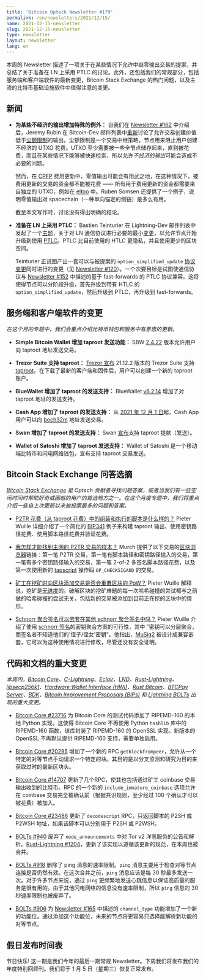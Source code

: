 ```yaml
---
title: 'Bitcoin Optech Newsletter #179'
permalink: /en/newsletters/2021/12/15/
name: 2021-12-15-newsletter
slug: 2021-12-15-newsletter
type: newsletter
layout: newsletter
lang: en
---
```


本周的 Newsletter 描述了一项关于在某些情况下允许中继零输出交易的提案，并总结了关于准备在 LN 上采用 PTLC 的讨论。此外，还包括我们的常规部分，包括服务端和客户端软件的最新变更，Bitcoin Stack Exchange 的热门问题，以及主流的比特币基础设施软件中值得注意的变更。

## 新闻

- **为某些不经济的输出增加特殊的例外：** 自我们在 [Newsletter #162][news162 unec] 中介绍后，Jeremy Rubin 在 Bitcoin-Dev 邮件列表中[重新][rubin unec]讨论了允许交易创建价值低于[尘额限制][topic uneconomical outputs]的输出。尘额限制是一个交易中继策略，节点用来阻止用户创建不经济的 UTXO 花费。UTXO 至少需要被一些全节点储存起来，直到被花费，而且在某些情况下能够被快速检索，所以允许*不经济的输出*可能会造成不必要的问题。

  然而，在 [CPFP][topic cpfp] 费用更新中，零值输出可能会有用武之地，在这种情况下，被费用更新的交易的资金都不能被花费 —— 所有用于费用更新的资金都需要来自独立的 UTXO，例如在 [eltoo][topic eltoo] 中。Ruben Somsen 还提供了一个例子，说明零值输出对 spacechain（一种单向锚定的侧链）是多么有用。

  截至本文写作时，讨论没有得出明确的结论。

- **准备在 LN 上采用 PTLC：** Bastien Teinturier 在 Lightning-Dev 邮件列表中发起了一个[主题][teinturier post]，关于对 LN 通信协议进行必要的最小[变更][ln docs 16]，以允许节点开始升级到使用 [PTLC][topic ptlc]。PTLC 比目前使用的 HTLC 更隐私，并且使用更少的区块空间。

  Teinturier 正试图产出一套可以与被提案的 `option_simplified_update` [协议变更][bolts #867]同时进行的变更（见 [Newsletter #120][news120
    opt_simp_update]）。一个次要目标是试图使通信协议与 [Newsletter #152][news152 ff] 中描述的基于 fast-forwards 的 PTLC 协议兼容。这将使得节点可以分阶段升级，首先升级到带有 HTLC 的 `option_simplified_update`，然后升级到 PTLC，再升级到 fast-forwards。

## 服务端和客户端软件的变更
*在这个月的专题中，我们会重点介绍比特币钱包和服务中有意思的更新。*

- **Simple Bitcoin Wallet 增加 taproot 发送功能：** SBW [2.4.22][sbw 2.4.22] 版本允许用户向 taproot 地址发送交易。

- **Trezor Suite 支持 taproot：** [Trezor 宣布][trezor taproot blog] 21.12.2 版本的 Trezor Suite 支持 [taproot][topic taproot]。在下载了最新的客户端和固件后，用户可以创建一个新的 taproot 账户。

- **BlueWallet 增加了 taproot 的发送支持：** BlueWallet [v6.2.14][bluewallet 6.2.14] 增加了对 taproot 地址的发送支持。

- **Cash App 增加了 taproot 的发送支持：** 从 [2021 年 12 月 1 日][cash app bech32m]起，Cash App 用户可以向 [bech32m][topic bech32] 地址发送交易。

- **Swan 增加了 taproot 的发送支持：** Swan [宣布][swan taproot tweet]支持 taproot 提款（发送）。

- **Wallet of Satoshi 增加了 taproot 发送支持：** Wallet of Satoshi 是一个移动端比特币和闪电网络钱包，宣布支持 taproot 交易发送。

## Bitcoin Stack Exchange 问答选摘
*[Bitcoin Stack Exchange](https://bitcoin.stackexchange.com/) 是 Optech 贡献者寻找问题答案，或者当我们有一些空闲时间时帮助好奇或困惑的用户的首选地方之一。在这个月度专题中，我们将重点介绍一些自上次更新以来被投票最多的问题和答案。*

- [P2TR 花费（从 taproot 花费）中的组装和执行的脚本是什么样的？][111098] Pieter Wuille 详细介绍了一个简化的 [BIP341][] 例子来构建 taproot 输出、使用密钥路径花费、使用脚本路径花费并验证花费。

- [我怎样才能找到主网的 P2TR 交易的样本？][110995] Murch 提供了以下交易的[区块浏览器][topic block explorers]链接：第一笔 P2TR 交易，第一笔有脚本路径和密钥路径输入的交易，第一笔有多个密钥路径输入的交易，第一笔 2-of-2 多签名脚本路径花费，以及第一次使用新的 [tapscript][topic tapscript] 操作码 `OP_CHECKSIGADD` 的交易。

- [矿工在挖矿时向区块添加交易是否会重置区块的 PoW？][110903] Pieter Wuille 解释说，挖矿是[无进度][oconnor blog]的。破解区块的挖矿难题的每一次哈希碰撞的尝试都与之前做的哈希碰撞的尝试无关，包括新的交易被添加到目前正在挖的区块中的情形。

- [Schnorr 聚合签名可以嵌套在其他 schnorr 聚合签名中吗？][110862] Pieter Wuille 介绍了使用 [schnorr 签名][topic schnorr signatures]的密钥聚合方案的可行性，其中 "密钥可以分层聚合，而签名者不知道他们的'侄子/侄女'密钥"。他指出，[MuSig2][topic musig] 被设计成兼容嵌套，它可以为这种使用情况进行修改，尽管还没有安全证明。

## 代码和文档的重大变更

*本周内，[Bitcoin Core][bitcoin core repo]、[C-Lightning][c-lightning repo]、[Eclair][eclair repo]、[LND][lnd repo]、[Rust-Lightning][rust-lightning repo]、[libsecp256k1][libsecp256k1 repo]、[Hardware Wallet Interface (HWI)][hwi repo]、[Rust Bitcoin][rust bitcoin repo]、[BTCPay Server][btcpay server repo]、[BDK][bdk repo]、[Bitcoin Improvement Proposals (BIPs)][bips repo] 和 [Lightning BOLTs][bolts repo] 出现的重大变更。*

- [Bitcoin Core #23716][] 为 Bitcoin Core 的测试代码添加了 RIPEMD-160 的本地 Python 实现。这使得 Bitcoin Core 不再使用 Python `hashlib` 库中的 RIPEMD-160 函数，该库封装了 RIPEMD-160 的 OpenSSL 实现。新版本的 OpenSSL 不再默认提供 RIPEMD-160 支持，需要单独启用。

- [Bitcoin Core #20295][] 增加了一个新的 RPC `getblockfrompeer`，允许从一个特定的对等节点手动请求一个特定的块。其目的是以分叉监测和研究为目的来获取过时的最新区块头。

- [Bitcoin Core #14707][] 更新了几个RPC，使其也包括通过矿工 coinbase 交易输出收到的比特币。RPC 的一个新的 `include_immature_coinbase` 选项允许在 coinbase 交易完全被确认前（根据共识规则，至少经过 100 个确认才可以被花费）被加入。

- [Bitcoin Core #23486][] 更新了 `decodescript` RPC，只返回脚本的 P2SH 或 P2WSH 地址，如果该脚本可以分别用于 P2SH 或 P2WSH。

- [BOLTs #940][] 废弃了 `node_announcements` 中对 Tor v2 洋葱服务的公告和解析。[Rust-Lightning #1204][]，更新了该实现以遵循该更新的规范，在本周也被合并。

- [BOLTs #918][] 删除了 ping 消息的速率限制。`ping` 消息主要用于检查对等节点连接是否仍然有效。在这次合并之前，`ping` 消息应该是每 30 秒最多发送一次。对于许多节点来说，通过 `ping` 更频繁地发送心跳信息以保证高质量的服务是很有用的。由于其他闪电网络的信息没有速率限制，所以 `ping` 信息的 30 秒速率限制也被废弃了。

- [BOLTs #906][] 为 [Newsletter #165][news165 channel_type] 中描述的 `channel_type` 功能增加了一个新的功能位。通过添加这个功能位，未来的节点将更容易只选择能解析新功能的对等节点。

## 假日发布时间表
节日快乐! 这一期是我们今年的最后一期常规 Newsletter。下周我们将发布我们的年度特别回顾刊。我们将于 1 月 5 日（星期三）恢复正常发布。


[Bitcoin Core #23716]: https://github.com/bitcoin/bitcoin/pull/23716
[Bitcoin Core #20295]: https://github.com/bitcoin/bitcoin/issues/20295
[Bitcoin Core #14707]: https://github.com/bitcoin/bitcoin/issues/14707
[Bitcoin Core #23486]: https://github.com/bitcoin/bitcoin/issues/23486
[BOLTs #940]: https://github.com/lightning/bolts/issues/940
[Rust-Lightning #1204]: https://github.com/lightningdevkit/rust-lightning/pull/1204
[BOLTs #918]: https://github.com/lightning/bolts/pull/918
[BOLTs #906]: https://github.com/lightning/bolts/pull/906

[news162 unec]: /en/newsletters/2021/08/18/#dust-limit-discussion
[rubin unec]: https://lists.linuxfoundation.org/pipermail/bitcoin-dev/2021-December/019635.html
[somsen unec]: https://lists.linuxfoundation.org/pipermail/bitcoin-dev/2021-December/019637.html
[teinturier post]: https://lists.linuxfoundation.org/pipermail/lightning-dev/2021-December/003377.html
[ln docs 16]: https://github.com/t-bast/lightning-docs/pull/16
[news120 opt_simp_update]: /en/newsletters/2020/10/21/#simplified-htlc-negotiation
[news152 ff]: /en/newsletters/2021/06/09/#receiving-ln-payments-with-a-mostly-offline-private-key
[news165 channel_type]: /en/newsletters/2021/09/08/#bolts-880
[sbw 2.4.22]: https://github.com/btcontract/wallet/releases/tag/2.4.22
[bluewallet 6.2.14]: https://github.com/BlueWallet/BlueWallet/releases/tag/v6.2.14
[cash app bech32m]: https://cash.app/help/us/en-us/20211114-bitcoin-taproot-upgrade
[trezor taproot blog]: https://blog.trezor.io/trezor-suite-and-firmware-updates-december-2021-d1e74c3ea283
[swan taproot tweet]: https://twitter.com/SwanBitcoin/status/1468318386916663298
[wallet of satoshi website]: https://www.walletofsatoshi.com/
[wallet of satoshi tweet]: https://twitter.com/walletofsatoshi/status/1459782761472872451
[oconnor blog]: http://r6.ca/blog/20180225T160548Z.html
[topic uneconomical outputs]: https://bitcoinops.org/en/topics/uneconomical-outputs/
[topic cpfp]: https://bitcoinops.org/en/topics/cpfp/
[topic eltoo]: https://bitcoinops.org/en/topics/eltoo/
[topic ptlc]: https://bitcoinops.org/en/topics/ptlc/
[bolts #867]: https://github.com/lightning/bolts/pull/867
[news120 opt_simp_update]: https://bitcoinops.org/en/newsletters/2020/10/21/#simplified-htlc-negotiation
[news152 ff]: https://bitcoinops.org/en/newsletters/2021/06/09/#receiving-ln-payments-with-a-mostly-offline-private-key
[topic taproot]: https://bitcoinops.org/en/topics/taproot/
[topic bech32]: https://bitcoinops.org/en/topics/bech32/
[BIP341]: https://github.com/bitcoin/bips/blob/master/bip-0341.mediawiki
[111098]: https://bitcoin.stackexchange.com/questions/111098/what-is-the-script-assembly-and-execution-in-p2tr-spend-spend-from-taproot
[110995]: https://bitcoin.stackexchange.com/questions/111098/what-is-the-script-assembly-and-execution-in-p2tr-spend-spend-from-taproot
[topic block explorers]: https://bitcoinops.org/en/topics/block-explorers/
[topic tapscript]: https://bitcoinops.org/en/topics/tapscript/
[110903]: https://bitcoin.stackexchange.com/questions/110903/understanding-pow-and-transactions
[110862]: https://bitcoin.stackexchange.com/questions/110862/can-schnorr-aggregate-signatures-be-nested-inside-other-schnorr-aggregate-signat
[topic schnorr signatures]: https://bitcoinops.org/en/topics/schnorr-signatures/
[topic musig]: https://bitcoinops.org/en/topics/musig/

[bitcoin core repo]: https://github.com/bitcoin/bitcoin
[c-lightning repo]: https://github.com/ElementsProject/lightning
[eclair repo]: https://github.com/ACINQ/eclair
[lnd repo]: https://github.com/lightningnetwork/lnd/
[rust-lightning repo]: https://github.com/rust-bitcoin/rust-lightning
[libsecp256k1 repo]: https://github.com/bitcoin-core/secp256k1
[hwi repo]: https://github.com/bitcoin-core/HWI
[rust bitcoin repo]: https://github.com/rust-bitcoin/rust-bitcoin
[btcpay server repo]: https://github.com/btcpayserver/btcpayserver/
[bdk repo]: https://github.com/bitcoindevkit/bdk
[bips repo]: https://github.com/bitcoin/bips/
[bolts repo]: https://github.com/lightning/bolts